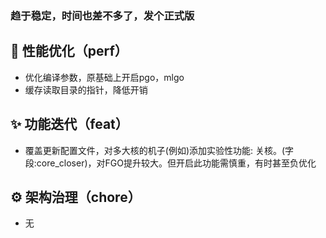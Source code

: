 ### 趋于稳定，时间也差不多了，发个正式版
## 🚀 性能优化（perf）
- 优化编译参数，原基础上开启pgo，mlgo
- 缓存读取目录的指针，降低开销

## ✨ 功能迭代（feat）
- 覆盖更新配置文件，对多大核的机子(例如)添加实验性功能: 关核。(字段:core_closer)，对FGO提升较大。但开启此功能需慎重，有时甚至负优化

## ⚙️ 架构治理（chore）
- 无
